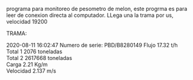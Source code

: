 programa para monitoreo de pesometro de melon, este progrma es para leer de conexion directa al computador. LLega una la trama por us, velocidad 19200

TRAMA:

2020-08-11 16:02:47
Numero de serie: PBD/B8280149
Flujo       17.32 t/h              
Total 1      2076 toneladas             
Total 2   2617668 toneladas             
Carga       2.21 Kg/m             
Velocidad      2.137 m/s   
